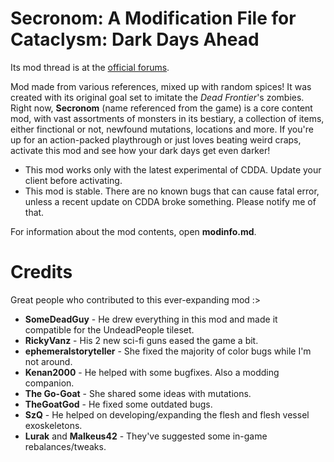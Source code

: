 # Secronom: A Modification File for Cataclysm: Dark Days Ahead

Its mod thread is at the [official forums](https://discourse.cataclysmdda.org/t/secronom-zombies-mod-thread/16211/1).

Mod made from various references, mixed up with random spices! It was created with its original goal set to imitate the *Dead Frontier*'s zombies. Right now, **Secronom** (name referenced from the game) is a core content mod, with vast assortments of monsters in its bestiary, a collection of items, either finctional or not, newfound mutations, locations and more. If you're up for an action-packed playthrough or just loves beating weird craps, activate this mod and see how your dark days get even darker!

- This mod works only with the latest experimental of CDDA. Update your client before activating.
- This mod is stable. There are no known bugs that can cause fatal error, unless a recent update on CDDA broke something. Please notify me of that.

For information about the mod contents, open **modinfo.md**.
# Credits
Great people who contributed to this ever-expanding mod :>

* **SomeDeadGuy** - He drew everything in this mod and made it compatible for the UndeadPeople tileset.
* **RickyVanz** - His 2 new sci-fi guns eased the game a bit.
* **ephemeralstoryteller** - She fixed the majority of color bugs while I'm not around.
* **Kenan2000** - He helped with some bugfixes. Also a modding companion.
* **The Go-Goat** - She shared some ideas with mutations.
* **TheGoatGod** - He fixed some outdated bugs.
* **SzQ** - He helped on developing/expanding the flesh and flesh vessel exoskeletons.
* **Lurak** and **Malkeus42** - They've suggested some in-game rebalances/tweaks.
